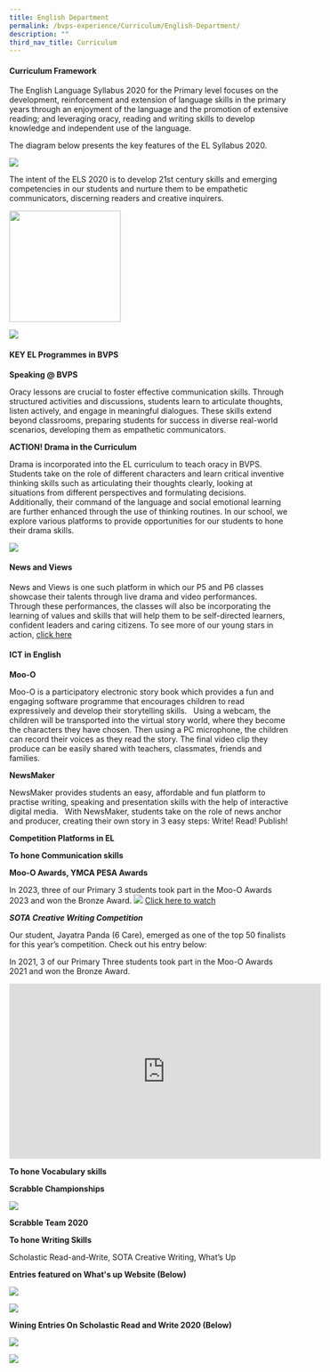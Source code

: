 ```yaml
---
title: English Department
permalink: /bvps-experience/Curriculum/English-Department/
description: ""
third_nav_title: Curriculum
---
```

#### **Curriculum Framework**&nbsp; &nbsp;&nbsp;  


  

The English Language Syllabus 2020 for the Primary level focuses on the development, reinforcement and extension of language skills in the primary years through an enjoyment of the language and the promotion of extensive reading; and leveraging oracy, reading and writing skills to develop knowledge and independent use of the language.  
  
The diagram below presents the key features of the EL Syllabus 2020.

![](/images/BVPS%20Experience/Curriculum/English%20Department/E1.png)

The intent of the ELS 2020 is to develop 21st century skills and emerging competencies in our students and nurture them to be empathetic communicators, discerning readers and creative inquirers.

<a href="https://drive.google.com/file/d/1nqqnLwYsVZQ2ZsPIeK6FrK-kgj3ca0Wo/view"><img width="200" src="/images/BVPS%20Experience/Curriculum/English%20Department/picture1.jpg" height="200" alt=""></a>


![](/images/BVPS%20Experience/Curriculum/English%20Department/3boxes.png)

#### **KEY EL Programmes in BVPS**  

**Speaking @ BVPS**

Oracy lessons are crucial to foster effective communication skills. Through structured activities and discussions, students learn to articulate thoughts, listen actively, and engage in meaningful dialogues. These skills extend beyond classrooms, preparing students for success in diverse real-world scenarios, developing them as empathetic communicators.

  **ACTION! Drama in the Curriculum**&nbsp;

Drama is incorporated into the EL curriculum to teach oracy in BVPS. Students take on the role of different characters and learn critical inventive thinking skills such as articulating their thoughts clearly, looking at situations from different perspectives and formulating decisions. Additionally, their command of the language and social emotional learning are further enhanced through the use of thinking routines.  In our school, we explore various platforms to provide opportunities for our students to hone their drama skills. 
  
![](/images/BVPS%20Experience/Curriculum/English%20Department/picture3.jpg)



#### **News and Views** 
News and Views is one such platform in which our P5 and P6 classes showcase their talents through live drama and video performances. Through these performances, the classes will also be incorporating the learning of values and skills that will help them to be self-directed learners, confident leaders and caring citizens. To see more of our young stars in action, [click here](https://www.bukitviewpri.moe.edu.sg/highlights/)
  

#### **ICT in English**  

  

**Moo-O**&nbsp;

  

Moo-O is a participatory electronic story book which provides a fun and engaging software programme that encourages children to read expressively and develop their storytelling skills. &nbsp; Using a webcam, the children will be transported into the virtual story world, where they become the characters they have chosen. Then using a PC microphone, the children can record their voices as they read the story. The final video clip they produce can be easily shared with teachers, classmates, friends and families. &nbsp;&nbsp;

  

**NewsMaker**&nbsp;

  

NewsMaker provides students an easy, affordable and fun platform to practise writing, speaking and presentation skills with the help of interactive digital media. &nbsp; With NewsMaker, students take on the role of news anchor and producer, creating their own story in 3 easy steps: Write! Read! Publish!  

  

**Competition Platforms in EL**&nbsp;&nbsp;&nbsp; &nbsp;  

  

**To hone Communication skills** &nbsp;&nbsp;

  

**Moo-O Awards, YMCA PESA Awards**&nbsp;&nbsp;
         <!-- /\* Font Definitions \*/ @font-face {font-family:Latha; panose-1:2 0 4 0 0 0 0 0 0 0; mso-font-charset:0; mso-generic-font-family:swiss; mso-font-pitch:variable; mso-font-signature:1048579 0 0 0 1 0;} @font-face {font-family:"Cambria Math"; panose-1:2 4 5 3 5 4 6 3 2 4; mso-font-charset:0; mso-generic-font-family:roman; mso-font-pitch:variable; mso-font-signature:-536869121 1107305727 33554432 0 415 0;} @font-face {font-family:DengXian; panose-1:2 1 6 0 3 1 1 1 1 1; mso-font-alt:等线; mso-font-charset:134; mso-generic-font-family:auto; mso-font-pitch:variable; mso-font-signature:-1610612033 953122042 22 0 262159 0;} @font-face {font-family:Calibri; panose-1:2 15 5 2 2 2 4 3 2 4; mso-font-charset:0; mso-generic-font-family:swiss; mso-font-pitch:variable; mso-font-signature:-469750017 -1040178053 9 0 511 0;} @font-face {font-family:"Dreaming Outloud Pro"; mso-font-alt:Calibri; mso-font-charset:0; mso-generic-font-family:script; mso-font-pitch:variable; mso-font-signature:-2147483409 10 8 0 1 0;} @font-face {font-family:"\\@DengXian"; panose-1:2 1 6 0 3 1 1 1 1 1; mso-font-charset:134; mso-generic-font-family:auto; mso-font-pitch:variable; mso-font-signature:-1610612033 953122042 22 0 262159 0;} /\* Style Definitions \*/ p.MsoNormal, li.MsoNormal, div.MsoNormal {mso-style-unhide:no; mso-style-qformat:yes; mso-style-parent:""; margin-top:0in; margin-right:0in; margin-bottom:8.0pt; margin-left:0in; line-height:107%; mso-pagination:widow-orphan; font-size:11.0pt; font-family:"Calibri",sans-serif; mso-ascii-font-family:Calibri; mso-ascii-theme-font:minor-latin; mso-fareast-font-family:DengXian; mso-fareast-theme-font:minor-fareast; mso-hansi-font-family:Calibri; mso-hansi-theme-font:minor-latin; mso-bidi-font-family:Latha; mso-font-kerning:1.0pt; mso-ligatures:standardcontextual;} .MsoChpDefault {mso-style-type:export-only; mso-default-props:yes; font-family:"Calibri",sans-serif; mso-ascii-font-family:Calibri; mso-ascii-theme-font:minor-latin; mso-fareast-font-family:DengXian; mso-fareast-theme-font:minor-fareast; mso-hansi-font-family:Calibri; mso-hansi-theme-font:minor-latin; mso-bidi-font-family:Latha; mso-bidi-theme-font:minor-bidi;} .MsoPapDefault {mso-style-type:export-only; margin-bottom:8.0pt; line-height:107%;} @page WordSection1 {size:8.5in 11.0in; margin:1.0in 1.0in 1.0in 1.0in; mso-header-margin:.5in; mso-footer-margin:.5in; mso-paper-source:0;} div.WordSection1 {page:WordSection1;} -->

In 2023, three of our Primary 3 students took part in the Moo-O Awards 2023 and won the Bronze Award.
![](/images/BVPS%20Experience/Curriculum/English%20Department/title-of-video.jpg)
[Click here to watch](https://drive.google.com/file/d/1lZN184N2UoWSjuLcoVk9Ppz8Pnb95QjY/view?usp=sharing)

**_SOTA Creative Writing Competition_**

Our student, Jayatra Panda (6 Care), emerged as one of the top 50 finalists for this year’s competition. Check out his entry below:
  

In 2021, 3 of our Primary Three students took part in the Moo-O Awards 2021 and won the Bronze Award.

<iframe width="560" height="315" src="https://www.youtube.com/embed/IcBTfqTeLSM" title="YouTube video player" frameborder="0" allow="accelerometer; autoplay; clipboard-write; encrypted-media; gyroscope; picture-in-picture" allowfullscreen=""></iframe>

**To hone Vocabulary skills** &nbsp;&nbsp;

  

**Scrabble Championships**

![](/images/BVPS%20Experience/Curriculum/English%20Department/E10.png)

**Scrabble Team 2020**  

**To hone Writing Skills** &nbsp;&nbsp;

  

Scholastic Read-and-Write, SOTA Creative Writing, What’s Up  

  

**Entries featured on What's up Website (Below)**

![](/images/BVPS%20Experience/Curriculum/English%20Department/E11.png)

![](/images/BVPS%20Experience/Curriculum/English%20Department/E12.png)

**Wining Entries On Scholastic Read and Write 2020 (Below)**

![](/images/BVPS%20Experience/Curriculum/English%20Department/E13.png)

![](/images/BVPS%20Experience/Curriculum/English%20Department/E14.png)
